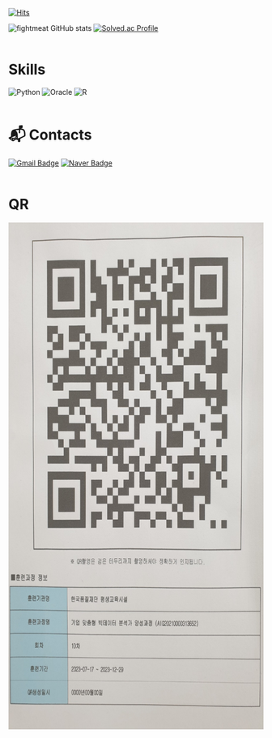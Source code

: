 
[![Hits](https://hits.seeyoufarm.com/api/count/incr/badge.svg?url=https%3A%2F%2Fgithub.com%2Ffightmeat&count_bg=%233DA5C8&title_bg=%23113BD0&icon=&icon_color=%23E7E7E7&title=hits&edge_flat=false)](https://hits.seeyoufarm.com)

![fightmeat GitHub stats](https://github-readme-stats.vercel.app/api?username=fightmeat&show_icons=true&theme=tokyonight)
[![Solved.ac Profile](http://mazassumnida.wtf/api/v2/generate_badge?boj=lees4144)](https://solved.ac/lees4144/)<br><br>

# Skills

![Python](https://img.shields.io/badge/Python-3776AB.svg?&style=flat-square&logo=Python&logoColor=white)
![Oracle](https://img.shields.io/badge/Oracle-F80000.svg?&style=flat-square&logo=Oracle&logoColor=white)
![R](https://img.shields.io/badge/R-276DC3.svg?&style=flat-square&logo=Oracle&logoColor=white)<br><br>

# :mailbox_with_mail: Contacts
[![Gmail Badge](https://img.shields.io/badge/Gmail-d14836?style=flat-square&logo=Gmail&logoColor=white&link=mailto:nilping41@gmail.com)](mailto:niling41@gmail.com)
[![Naver Badge](https://img.shields.io/badge/Naver-03C75A?style=flat-square&logo=Naver&logoColor=white&link=mailto:lees4144@naver.com)](mailto:lees4144@naver.com)<br><br>

# QR

<img src="https://github.com/fightmeat/photos/blob/9ae2402263b51f7524273b4c4462cca006dc323b/qr.jpg" width="800" height="1000"/><br>
